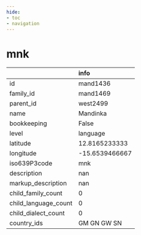 ```yaml
---
hide:
- toc
- navigation
---
```

# mnk
|                      | info           |
|:---------------------|:---------------|
| id                   | mand1436       |
| family_id            | mand1469       |
| parent_id            | west2499       |
| name                 | Mandinka       |
| bookkeeping          | False          |
| level                | language       |
| latitude             | 12.8165233333  |
| longitude            | -15.6539466667 |
| iso639P3code         | mnk            |
| description          | nan            |
| markup_description   | nan            |
| child_family_count   | 0              |
| child_language_count | 0              |
| child_dialect_count  | 0              |
| country_ids          | GM GN GW SN    |